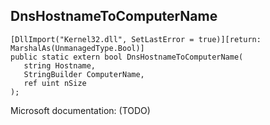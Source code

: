 ## DnsHostnameToComputerName

```
[DllImport("Kernel32.dll", SetLastError = true)][return: MarshalAs(UnmanagedType.Bool)]
public static extern bool DnsHostnameToComputerName(
   string Hostname,
   StringBuilder ComputerName,
   ref uint nSize
);
```

Microsoft documentation: (TODO)

